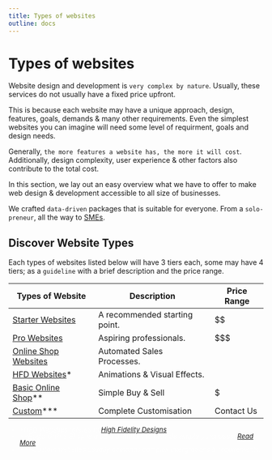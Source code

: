 ```yaml
---
title: Types of websites
outline: docs
---
```


# Types of websites

Website design and development is `very complex by nature`. Usually, these services do not usually have a fixed price upfront.

This is because each website may have a unique approach, design, features, goals, demands & many other requirements. Even the simplest websites you can imagine will need some level of requirment, goals and design needs.

Generally, `the more features a website has, the more it will cost`.
Additionally, design complexity, user experience & other factors also contribute to the total cost.

In this section, we lay out an easy overview what we have to offer to make web design & development accessible to all size of businesses.

We crafted `data-driven` packages that is suitable for everyone. From a `solo-preneur`, all the way to [SMEs](/introduction/glossaries.html#sme).

## Discover Website Types

Each types of websites listed below will have 3 tiers each, some may have 4 tiers; as a `guideline` with a brief description and the price range.

| Types of Website                                                                 | Description                   | Price Range       |
| -------------------------------------------------------------------------------- | ----------------------------- | ----------------- |
| [Starter Websites](/website-packages/websites.html#starter-websites)             | A recommended starting point. | $$                |
| [Pro Websites](/website-packages/pro-websites.html)                              | Aspiring professionals.       | $$$               |
| [Online Shop Websites](/website-packages/pro-websites.html)                      | Automated Sales Processes.    | $$$$              |
| [HFD Websites](/website-packages/pro-websites.html)*                             | Animations & Visual Effects.  | $$$$              |
| [Basic Online Shop](/website-packages/pro-websites.html)**                       | Simple Buy & Sell             | $                 |
| [Custom](/website-packages/pro-websites.html)***                                 | Complete Customisation        | Contact Us        |


<ul style="color: rgba(255, 255, 255, 0.6); font-size: 13px; line-height: 1">

  <!-- to create HFD in Glossaries -->
  <li><i>*HFD Websites referes to <a href="/introduction/glossaries.html#HFD">High Fidelity Designs</a>.</i></li>

  <!-- to create a blog post in Berlime.com -->
  <li><i>**Basic Online Shop is a bare minimum to provide simple purchases. <a href="/introduction/glossaries.html#HFD">Read More</a>🔗.</i></li>

  <!-- to create a blog post in Berlime.com -->
  <li><i>***Custom websites usually demands complex intergrations & requirements.</i></li>
</ul>
